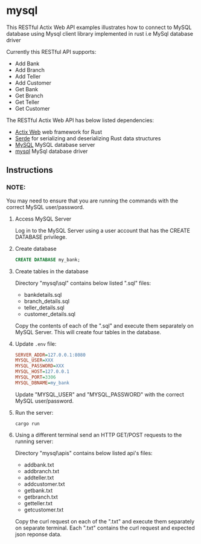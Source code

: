 # mysql

This RESTful Actix Web API examples illustrates how to connect to MySQL database using Mysql client library implemented in rust i.e  MySql database driver

Currently this RESTful API supports: 
- Add Bank
- Add Branch
- Add Teller
- Add Customer
- Get Bank
- Get Branch
- Get Teller
- Get Customer

The RESTful Actix Web API has below listed dependencies:
- [Actix Web](https://github.com/actix/actix-web) web framework for Rust
- [Serde](https://github.com/serde-rs/serde) for serializing and deserializing Rust data structures
- [MySQL](https://github.com/mysql/mysql-server) MySQL database server
- [mysql](https://github.com/blackbeam/rust-mysql-simple) MySql database driver

## Instructions

### NOTE:

You may need to ensure that you are running the commands with the correct MySQL user/password.

1. Access MySQL Server

   Log in to the MySQL Server using a user account that has the CREATE DATABASE privilege.

2. Create database

   ```sql
   CREATE DATABASE my_bank;
   ```

3. Create tables in the database

   Directory "mysql\sql" contains below listed ".sql" files:
   - bankdetails.sql
   - branch_details.sql
   - teller_details.sql
   - customer_details.sql

   Copy the contents of each of the ".sql" and execute them separately on MySQL Server. This will create four tables in the database.

4. Update `.env` file:

   ```ini
   SERVER_ADDR=127.0.0.1:8080
   MYSQL_USER=XXX
   MYSQL_PASSWORD=XXX
   MYSQL_HOST=127.0.0.1
   MYSQL_PORT=3306
   MYSQL_DBNAME=my_bank
   ```
   
   Update "MYSQL_USER" and "MYSQL_PASSWORD" with the correct MySQL user/password.

5. Run the server:

   ```shell
   cargo run
   ```

6. Using a different terminal send an HTTP GET/POST requests to the running server:

   Directory "mysql\apis" contains below listed api's files:
   - addbank.txt
   - addbranch.txt
   - addteller.txt
   - addcustomer.txt
   - getbank.txt
   - getbranch.txt
   - getteller.txt
   - getcustomer.txt

   Copy the curl request on each of the ".txt" and execute them separately on separate terminal. Each ".txt" contains the curl request and expected json reponse data.
   